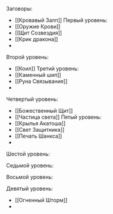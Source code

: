 Заговоры:
* [[Кровавый Залп]]
Первый уровень:
* [[Оружие Крови]]
* [[Щит Созвездия]]
* [[Крик дракона]]
* 
Второй уровень:
* [[Коил]]
Третий уровень:
* [[Каменный шип]]
* [[Руна Связывания]]
* 
Четвертый уровень:
* [[Божественный Щит]]
* [[Частица света]]
Пятый уровень:
* [[Крылья Акатоша]]
* [[Свет Защитника]]
* [[Печать Шанкса]]
* 
Шестой уровень:

Седьмой уровень:

Восьмой уровень:

Девятый уровень:
* [[Огненный Шторм]]
* 